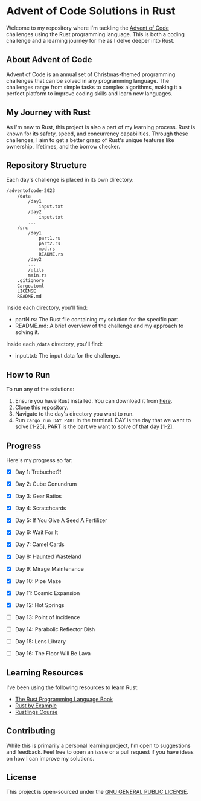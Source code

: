 # Advent of Code Solutions in Rust


Welcome to my repository where I'm tackling the [Advent of Code](https://adventofcode.com/) challenges using the Rust programming language. This is both a coding challenge and a learning journey for me as I delve deeper into Rust.

## About Advent of Code

Advent of Code is an annual set of Christmas-themed programming challenges that can be solved in any programming language. The challenges range from simple tasks to complex algorithms, making it a perfect platform to improve coding skills and learn new languages.

## My Journey with Rust

As I'm new to Rust, this project is also a part of my learning process. Rust is known for its safety, speed, and concurrency capabilities. Through these challenges, I aim to get a better grasp of Rust's unique features like ownership, lifetimes, and the borrow checker.

## Repository Structure

Each day's challenge is placed in its own directory:

```
/adventofcode-2023
    /data
        /day1
            input.txt
        /day2
            input.txt
        ...
    /src
        /day1
            part1.rs
            part2.rs
            mod.rs
            README.rs
        /day2
        ...
        /utils
        main.rs
    .gitignore
    Cargo.toml
    LICENSE
    README.md

```

Inside each directory, you'll find:

- partN.rs: The Rust file containing my solution for the specific part.
- README.md: A brief overview of the challenge and my approach to solving it.

Inside each `/data` directory, you'll find:

- input.txt: The input data for the challenge.

## How to Run

To run any of the solutions:

1. Ensure you have Rust installed. You can download it from [here](https://www.rust-lang.org/tools/install).
2. Clone this repository.
3. Navigate to the day's directory you want to run.
4. Run `cargo run DAY PART` in the terminal. DAY is the day that we want to solve [1-25], PART is the part we want to solve of that day [1-2].

## Progress

Here's my progress so far:

- [x] Day 1: Trebuchet?!
- [x] Day 2: Cube Conundrum
- [x] Day 3: Gear Ratios
- [x] Day 4: Scratchcards
- [x] Day 5: If You Give A Seed A Fertilizer
- [x] Day 6: Wait For It
- [x] Day 7: Camel Cards
- [x] Day 8: Haunted Wasteland
- [x] Day 9: Mirage Maintenance
- [x] Day 10: Pipe Maze
- [x] Day 11: Cosmic Expansion
- [x] Day 12: Hot Springs
- [ ] Day 13: Point of Incidence
- [ ] Day 14: Parabolic Reflector Dish
- [ ] Day 15: Lens Library
- [ ] Day 16: The Floor Will Be Lava


## Learning Resources

I've been using the following resources to learn Rust:

- [The Rust Programming Language Book](https://doc.rust-lang.org/book/)
- [Rust by Example](https://doc.rust-lang.org/stable/rust-by-example/)
- [Rustlings Course](https://github.com/rust-lang/rustlings/)


## Contributing


While this is primarily a personal learning project, I'm open to suggestions and feedback. Feel free to open an issue or a pull request if you have ideas on how I can improve my solutions.

## License

This project is open-sourced under the [GNU GENERAL PUBLIC LICENSE](https://github.com/ristemingov/adventofcode-2023/blob/main/LICENSE).